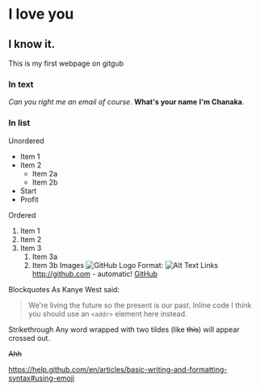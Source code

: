 # I love you
## I know it.
This is my first webpage on gitgub
### In text
*Can you right me an email* _of course_. **What's your name** __I'm Chanaka__.

### In list 
Unordered
* Item 1
* Item 2
  * Item 2a
  * Item 2b
* Start
* Profit

Ordered
1. Item 1
1. Item 2
1. Item 3
   1. Item 3a
   1. Item 3b
Images
![GitHub Logo](/images/logo.png)
Format: ![Alt Text](url)
Links
http://github.com - automatic!
[GitHub](http://github.com)

Blockquotes
As Kanye West said:

> We're living the future so
> the present is our past.
Inline code
I think you should use an
`<addr>` element here instead.

Strikethrough
Any word wrapped with two tildes (like ~~this~~) will appear crossed out.


~~Ahh~~ 



https://help.github.com/en/articles/basic-writing-and-formatting-syntax#using-emoji




